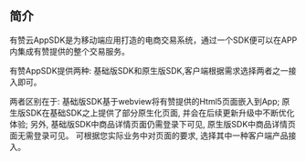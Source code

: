 ## 简介
有赞云AppSDK是为移动端应用打造的电商交易系统，通过一个SDK便可以在APP内集成有赞提供的整个交易服务。

有赞AppSDK提供两种: 基础版SDK和原生版SDK,客户端根据需求选择两者之一接入即可。

两者区别在于:
基础版SDK基于webview将有赞提供的Html5页面嵌入到App; 原生版SDK在基础SDK之上提供了部分原生化页面, 并会在后续更新升级中不断优化体验; 另外, 基础版SDK中商品详情页面仍需登录下可见, 原生版SDK中商品详情页面无需登录可见。
可根据您实际业务中对页面的要求, 选择其中一种客户端产品接入。